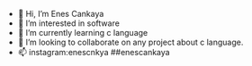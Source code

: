 - 👋 Hi, I’m Enes Cankaya
- 👀 I’m interested in software
- 🌱 I’m currently learning c language
- 💞️ I’m looking to collaborate on any project about c language.
- 📫 instagram:enescnkya
##enescankaya       
